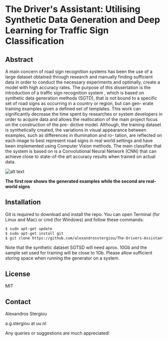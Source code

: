 # The Driver's Assistant: Utilising Synthetic Data Generation and Deep Learning for Traffic Sign Classification



## Abstract
A main concern of road sign recognition systems has been the use of a large dataset obtained through research and manually finding sufficient data in order to conduct the necessary experiments and optimally, create a model with high accuracy rates. The purpose of this dissertation is the introduction of a traffic sign recognition system , which is based on synthetic data generation methods (SGTD), that is not bound to a specific set of road signs as occurring in a country or region, but can gen- erate training examples given a defined set of templates. This work can significantly decrease the time spent by researches or system developers in order to acquire data and allows the reallocation of the main project focus on the construction of the pre- dictive model. Although, the training dataset is synthetically created, the variations in visual appearance between examples, such as differences in illumination and ro- tation, are reflected on each image to best represent road signs in real world settings and have been implemented using Computer Vision methods. The main classifier that the system is based on is a Convolutional Neural Network (CNN) that can achieve close to state-of-the art accuracy results when trained on actual data.

[//]: # (https://github.com/alexandrosstergiou/The-Drivers-Assistant-Traffic-Sign-Recognition/blob/master/figures/Traffic_signs_used.png "Templates")
 
 ![alt text](https://github.com/alexandrosstergiou/The-Drivers-Assistant-Traffic-Sign-Recognition/blob/master/figures/synthetic_and_actual_signs.png "Templates")
 
 
**The first row shows the generated examples while the second are real-world signs**

## Installation
Git is required to download and install the repo. You can open Terminal (for Linux and Mac) or cmd (for Windows) and follow these commands:
```sh
$ sudo apt-get update
$ sudo apt-get install git
$ git clone https://github.com/alexandrosstergiou/The-Drivers-Assistant-Traffic-Sign-Recognition
```

Note that the synthetic dataset SGTSD will need aprox. 10Gb and the sample set used for training will be close to 1Gb.
Please allow sufficient storing space when running the generator on a system.

## License
MIT

## Contact
Alexandros Stergiou

a.g.stergiou at uu.nl

Any queries or suggestions are much appreciated!
